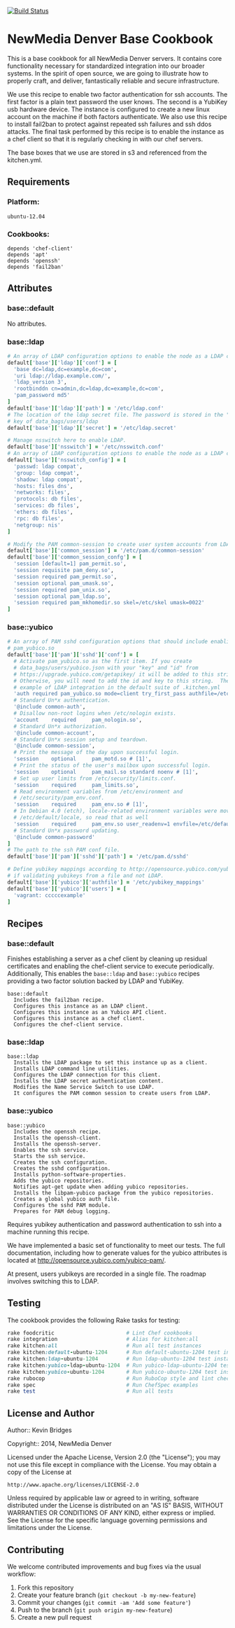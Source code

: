 [![Build Status](https://magnum.travis-ci.com/newmediadenver/nmd-base.svg?token=xqpRxzbZzgHp6Va3MXGL&branch=master)](https://magnum.travis-ci.com/newmediadenver/nmd-base)

NewMedia Denver Base Cookbook
=================

This is a base cookbook for all NewMedia Denver servers. It contains core
functionality necessary for standardized integration into our broader systems.
In the spirit of open source, we are going to illustrate how to properly craft,
and deliver, fantastically reliable and secure infrastructure.

We use this recipe to enable two factor authentication for ssh accounts.  The
first factor is a plain text password the user knows. The second is a YubiKey
usb hardware device.  The instance is configured to create a new linux account
on the machine if both factors authenticate. We also use this recipe to install
fail2ban to protect against repeated ssh failures and ssh ddos attacks.  The
final task performed by this recipe is to enable the instance as a chef client
so that it is regularly checking in with our chef servers.

The base boxes that we use are stored in s3 and referenced from the kitchen.yml.

Requirements
------------

### Platform:

`ubuntu-12.04`

### Cookbooks:

```
depends 'chef-client'
depends 'apt'
depends 'openssh'
depends 'fail2ban'
```

Attributes
----------

### base::default

No attributes.

### base::ldap

````ruby
# An array of LDAP configuration options to enable the node as a LDAP client.
default['base']['ldap']['conf'] = [
  'base dc=ldap,dc=example,dc=com',
  'uri ldap://ldap.example.com/',
  'ldap_version 3',
  'rootbinddn cn=admin,dc=ldap,dc=example,dc=com',
  'pam_password md5'
]
default['base']['ldap']['path'] = '/etc/ldap.conf'
# The location of the ldap secret file. The password is stored in the "secret"
# key of data_bags/users/ldap
default['base']['ldap']['secret'] = '/etc/ldap.secret'

# Manage nsswitch here to enable LDAP.
default['base']['nsswitch'] = '/etc/nsswitch.conf'
# An array of LDAP configuration options to enable the node as a LDAP client.
default['base']['nsswitch_config'] = [
  'passwd: ldap compat',
  'group: ldap compat',
  'shadow: ldap compat',
  'hosts: files dns',
  'networks: files',
  'protocols: db files',
  'services: db files',
  'ethers: db files',
  'rpc: db files',
  'netgroup: nis'
]

# Modify the PAM common-session to create user system accounts from LDAP data.
default['base']['common_session'] = '/etc/pam.d/common-session'
default['base']['common_session_confg'] = [
  'session [default=1] pam_permit.so',
  'session requisite pam_deny.so',
  'session required pam_permit.so',
  'session optional pam_umask.so',
  'session required pam_unix.so',
  'session optional pam_ldap.so',
  'session required pam_mkhomedir.so skel=/etc/skel umask=0022'
]
````

### base::yubico

````ruby
# An array of PAM sshd configuration options that should include enabling
# pam_yubico.so
default['base']['pam']['sshd']['conf'] = [
  # Activate pam_yubico.so as the first item. If you create
  # data_bags/users/yubico.json with your "key" and "id" from
  # https://upgrade.yubico.com/getapikey/ it will be added to this string.
  # Otherwise, you will need to add the id and key to this string.  There is an
  # example of LDAP integration in the default suite of .kitchen.yml
  'auth required pam_yubico.so mode=client try_first_pass authfile=/etc/yubikey_mappings debug',
  # Standard Un*x authentication.
  '@include common-auth',
  # Disallow non-root logins when /etc/nologin exists.
  'account    required     pam_nologin.so',
  # Standard Un*x authorization.
  '@include common-account',
  # Standard Un*x session setup and teardown.
  '@include common-session',
  # Print the message of the day upon successful login.
  'session    optional     pam_motd.so # [1]',
  # Print the status of the user's mailbox upon successful login.
  'session    optional     pam_mail.so standard noenv # [1]',
  # Set up user limits from /etc/security/limits.conf.
  'session    required     pam_limits.so',
  # Read environment variables from /etc/environment and
  # /etc/security/pam_env.conf.
  'session    required     pam_env.so # [1]',
  # In Debian 4.0 (etch), locale-related environment variables were moved to
  # /etc/default/locale, so read that as well
  'session    required     pam_env.so user_readenv=1 envfile=/etc/default/locale',
  # Standard Un*x password updating.
  '@include common-password'
]
# The path to the ssh PAM conf file.
default['base']['pam']['sshd']['path'] = '/etc/pam.d/sshd'

# Define yubikey mappings according to http://opensource.yubico.com/yubico-pam/
# if validating yubikeys from a file and not LDAP.
default['base']['yubico']['authfile'] = '/etc/yubikey_mappings'
default['base']['yubico']['users'] = [
  'vagrant: cccccexample'
]

````

Recipes
-------

### base::default

Finishes establishing a server as a chef client by cleaning up residual
certificates and enabling the chef-client service to execute periodically.
Additionally, This enables the `base::ldap` and `base::yubico` recipes
providing a two factor solution backed by LDAP and YubiKey.

````
base::default
  Includes the fail2ban recipe.
  Configures this instance as an LDAP client.
  Configures this instance as an Yubico API client.
  Configures this instance as a chef client.
  Configures the chef-client service.
````

### base::ldap

````
base::ldap
  Installs the LDAP package to set this instance up as a client.
  Installs LDAP command line utilities.
  Configures the LDAP connection for this client.
  Installs the LDAP secret authentication content.
  Modifies the Name Service Switch to use LDAP.
  It configures the PAM common session to create users from LDAP.
````

### base::yubico

````
base::yubico
  Includes the openssh recipe.
  Installs the openssh-client.
  Installs the openssh-server.
  Enables the ssh service.
  Starts the ssh service.
  Creates the ssh configuration.
  Creates the sshd configuration.
  Installs python-software-properties.
  Adds the yubico repositories.
  Notifies apt-get update when adding yubico repositories.
  Installs the libpam-yubico package from the yubico repositories.
  Creates a global yubico auth file.
  Configures the sshd PAM module.
  Prepares for PAM debug logging.
````

Requires yubikey authentication and password authentication to ssh into a
machine running this recipe.

We have implemented a basic set of functionality to meet our tests. The full
documentation, including how to generate values for the yubico attributes is
located at http://opensource.yubico.com/yubico-pam/.

At present, users yubikeys are recorded in a single file. The roadmap involves
switching this to LDAP.

Testing
-------

The cookbook provides the following Rake tasks for testing:

````ruby
rake foodcritic                       # Lint Chef cookbooks
rake integration                      # Alias for kitchen:all
rake kitchen:all                      # Run all test instances
rake kitchen:default-ubuntu-1204      # Run default-ubuntu-1204 test instance
rake kitchen:ldap-ubuntu-1204         # Run ldap-ubuntu-1204 test instance
rake kitchen:yubico-ldap-ubuntu-1204  # Run yubico-ldap-ubuntu-1204 test instance
rake kitchen:yubico-ubuntu-1204       # Run yubico-ubuntu-1204 test instance
rake rubocop                          # Run RuboCop style and lint checks
rake spec                             # Run ChefSpec examples
rake test                             # Run all tests
````

License and Author
------------------

Author:: Kevin Bridges

Copyright:: 2014, NewMedia Denver

Licensed under the Apache License, Version 2.0 (the "License");
you may not use this file except in compliance with the License.
You may obtain a copy of the License at

    http://www.apache.org/licenses/LICENSE-2.0

Unless required by applicable law or agreed to in writing, software
distributed under the License is distributed on an "AS IS" BASIS,
WITHOUT WARRANTIES OR CONDITIONS OF ANY KIND, either express or implied.
See the License for the specific language governing permissions and
limitations under the License.

Contributing
------------

We welcome contributed improvements and bug fixes via the usual workflow:

1. Fork this repository
2. Create your feature branch (`git checkout -b my-new-feature`)
3. Commit your changes (`git commit -am 'Add some feature'`)
4. Push to the branch (`git push origin my-new-feature`)
5. Create a new pull request

